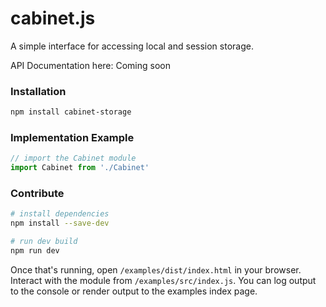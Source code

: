 # cabinet.js
A simple interface for accessing local and session storage.

API Documentation here: Coming soon


### Installation
```bash
npm install cabinet-storage
```

### Implementation Example
```js
// import the Cabinet module
import Cabinet from './Cabinet'
```

### Contribute
```bash
# install dependencies
npm install --save-dev

# run dev build
npm run dev
```
Once that's running, open `/examples/dist/index.html` in your browser.
Interact with the module from `/examples/src/index.js`.  You can log output to the console or render output to the examples index page.

